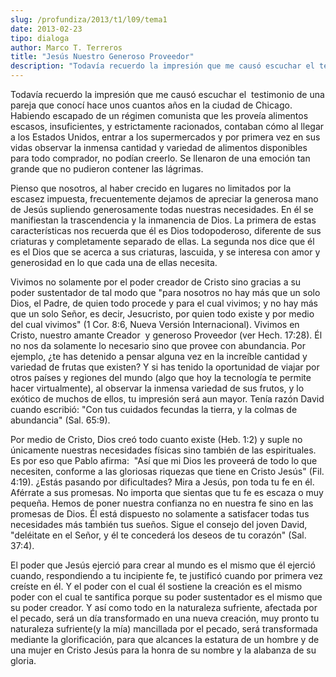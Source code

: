 ```yaml
---
slug: /profundiza/2013/t1/l09/tema1
date: 2013-02-23
tipo: dialoga
author: Marco T. Terreros
title: "Jesús Nuestro Generoso Proveedor"
description: "Todavía recuerdo la impresión que me causó escuchar el testimonio de una pareja  que conocí hace unos cuantos años en la ciudad de Chicago. Habiendo escapado de  un régimen comunista que les proveía alimentos escasos, insuficientes, y  estrictamente racionados, contaban cómo a..."
---
```


Todavía recuerdo la impresión que me causó escuchar el  testimonio de una pareja que conocí hace unos cuantos años en la ciudad de Chicago. Habiendo escapado de un régimen comunista que les proveía alimentos escasos, insuficientes, y estrictamente racionados, contaban cómo al llegar a los Estados Unidos, entrar a los supermercados y por primera vez en sus vidas observar la inmensa cantidad y variedad de alimentos disponibles para todo comprador, no podían creerlo. Se llenaron de una emoción tan grande que no pudieron contener las lágrimas.

Pienso que nosotros, al haber crecido en lugares no limitados por la escasez impuesta, frecuentemente dejamos de apreciar la generosa mano de Jesús supliendo generosamente todas nuestras necesidades. En él se manifiestan la trascendencia y la inmanencia de Dios. La primera de estas características nos recuerda que él es Dios todopoderoso, diferente de sus criaturas y completamente separado de ellas. La segunda nos dice que él es el Dios que se acerca a sus criaturas, lascuida, y se interesa con amor y generosidad en lo que cada una de ellas necesita.

Vivimos no solamente por el poder creador de Cristo sino gracias a su poder sustentador de tal modo que "para nosotros no hay más que un solo Dios, el Padre, de quien todo procede y para el cual vivimos; y no hay más que un solo Señor, es decir, Jesucristo, por quien todo existe y por medio del cual vivimos" (1 Cor. 8:6, Nueva Versión Internacional). Vivimos en Cristo, nuestro amante Creador  y generoso Proveedor (ver Hech. 17:28). Él no nos da solamente lo necesario sino que provee con abundancia. Por ejemplo, ¿te has detenido a pensar alguna vez en la increíble cantidad y variedad de frutas que existen? Y si has tenido la oportunidad de viajar por otros países y regiones del mundo (algo que hoy la tecnología te permite hacer virtualmente), al observar la inmensa variedad de sus frutos, y lo exótico de muchos de ellos, tu impresión será aun mayor. Tenía razón David cuando escribió: "Con tus cuidados fecundas la tierra, y la colmas de abundancia" (Sal. 65:9).

Por medio de Cristo, Dios creó todo cuanto existe (Heb. 1:2) y suple no únicamente nuestras necesidades físicas sino también de las espirituales. Es por eso que Pablo afirma:  "Así que mi Dios les proveerá de todo lo que necesiten, conforme a las gloriosas riquezas que tiene en Cristo Jesús" (Fil. 4:19). ¿Estás pasando por dificultades? Mira a Jesús, pon toda tu fe en él. Aférrate a sus promesas. No importa que sientas que tu fe es escaza o muy pequeña. Hemos de poner nuestra confianza no en nuestra fe sino en las promesas de Dios. Él está dispuesto no solamente a satisfacer todas tus necesidades más también tus sueños. Sigue el consejo del joven David, "deléitate en el Señor, y él te concederá los deseos de tu corazón" (Sal. 37:4).

El poder que Jesús ejerció para crear al mundo es el mismo que él ejerció cuando, respondiendo a tu incipiente fe, te justificó cuando por primera vez creíste en él. Y el poder con el cual él sostiene la creación es el mismo poder con el cual te santifica porque su poder sustentador es el mismo que su poder creador. Y así como todo en la naturaleza sufriente, afectada por el pecado, será un día transformado en una nueva creación, muy pronto tu naturaleza sufriente(y la mía) mancillada por el pecado, será transformada mediante la glorificación, para que alcances la estatura de un hombre y de una mujer en Cristo Jesús para la honra de su nombre y la alabanza de su gloria.
